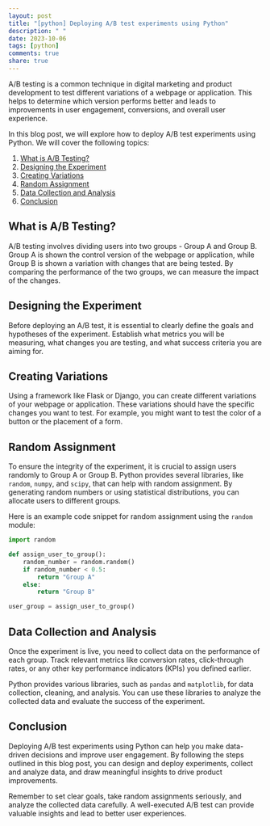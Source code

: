 ```yaml
---
layout: post
title: "[python] Deploying A/B test experiments using Python"
description: " "
date: 2023-10-06
tags: [python]
comments: true
share: true
---
```


A/B testing is a common technique in digital marketing and product development to test different variations of a webpage or application. This helps to determine which version performs better and leads to improvements in user engagement, conversions, and overall user experience.

In this blog post, we will explore how to deploy A/B test experiments using Python. We will cover the following topics:

1. [What is A/B Testing?](#what-is-ab-testing)
2. [Designing the Experiment](#designing-the-experiment)
3. [Creating Variations](#creating-variations)
4. [Random Assignment](#random-assignment)
5. [Data Collection and Analysis](#data-collection-and-analysis)
6. [Conclusion](#conclusion)

## What is A/B Testing?
A/B testing involves dividing users into two groups - Group A and Group B. Group A is shown the control version of the webpage or application, while Group B is shown a variation with changes that are being tested. By comparing the performance of the two groups, we can measure the impact of the changes.

## Designing the Experiment
Before deploying an A/B test, it is essential to clearly define the goals and hypotheses of the experiment. Establish what metrics you will be measuring, what changes you are testing, and what success criteria you are aiming for.

## Creating Variations
Using a framework like Flask or Django, you can create different variations of your webpage or application. These variations should have the specific changes you want to test. For example, you might want to test the color of a button or the placement of a form.

## Random Assignment
To ensure the integrity of the experiment, it is crucial to assign users randomly to Group A or Group B. Python provides several libraries, like `random`, `numpy`, and `scipy`, that can help with random assignment. By generating random numbers or using statistical distributions, you can allocate users to different groups.

Here is an example code snippet for random assignment using the `random` module:

```python
import random

def assign_user_to_group():
    random_number = random.random()
    if random_number < 0.5:
        return "Group A"
    else:
        return "Group B"

user_group = assign_user_to_group()
```

## Data Collection and Analysis
Once the experiment is live, you need to collect data on the performance of each group. Track relevant metrics like conversion rates, click-through rates, or any other key performance indicators (KPIs) you defined earlier.

Python provides various libraries, such as `pandas` and `matplotlib`, for data collection, cleaning, and analysis. You can use these libraries to analyze the collected data and evaluate the success of the experiment.

## Conclusion
Deploying A/B test experiments using Python can help you make data-driven decisions and improve user engagement. By following the steps outlined in this blog post, you can design and deploy experiments, collect and analyze data, and draw meaningful insights to drive product improvements.

Remember to set clear goals, take random assignments seriously, and analyze the collected data carefully. A well-executed A/B test can provide valuable insights and lead to better user experiences.